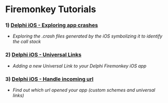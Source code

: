 # Firemonkey Tutorials
### 1) [Delphi iOS - Exploring app crashes]
- *Exploring the .crash files generated by the iOS symbolizing it to identify the call stack*
### 2) [Delphi iOS - Universal Links]
- *Adding a new Universal Link to your Delphi Firemonkey iOS app*
### 3) [Delphi iOS - Handle incoming url]
- *Find out which url opened your app (custom schemes and universal links)*

   [Delphi iOS - Exploring app crashes]: <https://github.com/viniciusfbb/fmx_tutorials/tree/master/delphi_ios_exploring_app_crashes/>
   [Delphi iOS - Universal Links]: <https://github.com/viniciusfbb/fmx_tutorials/tree/master/delphi_ios_universal_links/README.md>
   [Delphi iOS - Handle incoming url]: <https://github.com/viniciusfbb/fmx_tutorials/tree/master/delphi_ios_handle_incoming_url/README.md>